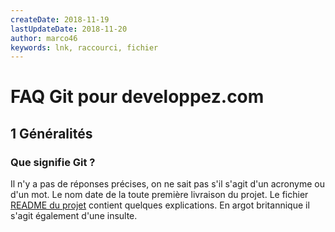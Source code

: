 ```yaml
---
createDate: 2018-11-19
lastUpdateDate: 2018-11-20
author: marco46
keywords: lnk, raccourci, fichier
---
```


# FAQ Git pour developpez.com

## 1 Généralités

### Que signifie Git ?

Il n'y a pas de réponses précises, on ne sait pas s'il s'agit d'un acronyme ou d'un mot. Le nom date de la toute première livraison du projet.
Le fichier [README du projet](https://github.com/git/git/blob/master/README.md) contient quelques explications.
En argot britannique il s'agit également d'une insulte.

